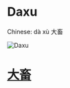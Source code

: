 # Daxu

Chinese: dà xù 大畜

![Daxu](https://88o.io/wp-content/uploads/2018/09/26-e5a4a7e89384daxu.jpg)

# [大畜](./e5a4a7e89384daxu_cn.md)
